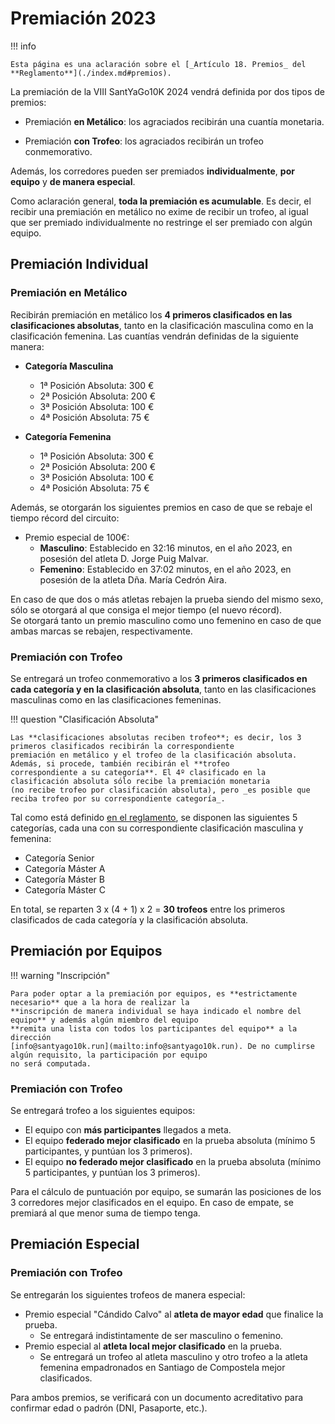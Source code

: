 # Premiación 2023

!!! info

    Esta página es una aclaración sobre el [_Artículo 18. Premios_ del **Reglamento**](./index.md#premios).

La premiación de la VIII SantYaGo10K 2024 vendrá definida por dos tipos de premios:

* Premiación **en Metálico**: los agraciados recibirán una cuantía monetaria.

* Premiación **con Trofeo**: los agraciados recibirán un trofeo conmemorativo.

Además, los corredores pueden ser premiados **individualmente**, **por equipo** y **de manera especial**.

Como aclaración general, **toda la premiación es acumulable**. Es decir, el recibir una premiación en metálico
no exime de recibir un trofeo, al igual que ser premiado individualmente no restringe el ser premiado con algún equipo.

## Premiación Individual

### Premiación en Metálico

Recibirán premiación en metálico los **4 primeros clasificados en las clasificaciones absolutas**, tanto en la
clasificación masculina como en la clasificación femenina. Las cuantías vendrán definidas de la siguiente manera:

* **Categoría Masculina**
    * 1ª Posición Absoluta: 300 €
    * 2ª Posición Absoluta: 200 €
    * 3ª Posición Absoluta: 100 €
    * 4ª Posición Absoluta: 75 €

* **Categoría Femenina**
    * 1ª Posición Absoluta: 300 €
    * 2ª Posición Absoluta: 200 €
    * 3ª Posición Absoluta: 100 €
    * 4ª Posición Absoluta: 75 €

Además, se otorgarán los siguientes premios en caso de que se rebaje el tiempo récord del circuito:

* Premio especial de 100€:
    * **Masculino**: Establecido en 32:16 minutos, en el año 2023, en posesión del atleta D. Jorge Puig Malvar.
    * **Femenino**: Establecido en 37:02 minutos, en el año 2023, en posesión de la atleta Dña. María Cedrón Aira.

En caso de que dos o más atletas rebajen la prueba siendo del mismo sexo, sólo se otorgará al que consiga el mejor
tiempo (el nuevo récord).  
Se otorgará tanto un premio masculino como uno femenino en caso de que ambas marcas se rebajen, respectivamente.

### Premiación con Trofeo

Se entregará un trofeo conmemorativo a los **3 primeros clasificados en cada categoría y en la clasificación absoluta**,
tanto en las clasificaciones masculinas como en las clasificaciones femeninas.

!!! question "Clasificación Absoluta"

    Las **clasificaciones absolutas reciben trofeo**; es decir, los 3 primeros clasificados recibirán la correspondiente
    premiación en metálico y el trofeo de la clasificación absoluta. Además, si procede, también recibirán el **trofeo
    correspondiente a su categoría**. El 4º clasificado en la clasificación absoluta sólo recibe la premiación monetaria
    (no recibe trofeo por clasificación absoluta), pero _es posible que reciba trofeo por su correspondiente categoría_.

Tal como está definido [en el reglamento](./index.md), se disponen las siguientes 5 categorías, cada una con su
correspondiente clasificación masculina y femenina:

* Categoría Senior
* Categoría Máster A
* Categoría Máster B
* Categoría Máster C

En total, se reparten 3 x (4 + 1) x 2 = **30 trofeos** entre los primeros clasificados de cada categoría y la
clasificación absoluta.

## Premiación por Equipos

!!! warning "Inscripción"

    Para poder optar a la premiación por equipos, es **estrictamente necesario** que a la hora de realizar la
    **inscripción de manera individual se haya indicado el nombre del equipo** y además algún miembro del equipo
    **remita una lista con todos los participantes del equipo** a la dirección
    [info@santyago10k.run](mailto:info@santyago10k.run). De no cumplirse algún requisito, la participación por equipo
    no será computada.

### Premiación con Trofeo

Se entregará trofeo a los siguientes equipos:

* El equipo con **más participantes** llegados a meta.
* El equipo **federado mejor clasificado** en la prueba absoluta (mínimo 5 participantes, y puntúan los 3 primeros).
* El equipo **no federado mejor clasificado** en la prueba absoluta (mínimo 5 participantes, y puntúan los 3 primeros).

Para el cálculo de puntuación por equipo, se sumarán las posiciones de los 3 corredores mejor clasificados en el equipo.
En caso de empate, se premiará al que menor suma de tiempo tenga.

## Premiación Especial

### Premiación con Trofeo

Se entregarán los siguientes trofeos de manera especial:

* Premio especial "Cándido Calvo" al **atleta de mayor edad** que finalice la prueba.
    * Se entregará indistintamente de ser masculino o femenino.
* Premio especial al **atleta local mejor clasificado** en la prueba.
    * Se entregará un trofeo al atleta masculino y otro trofeo a la atleta femenina empadronados en Santiago de
      Compostela mejor clasificados.

Para ambos premios, se verificará con un documento acreditativo para confirmar edad o padrón (DNI, Pasaporte, etc.).
